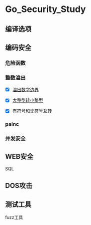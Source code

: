 # Go_Security_Study

## 编译选项

## 编码安全

### 危险函数

### 整数溢出

- [x] [溢出数字边界](./整数溢出/#intOverFlow1)
- [x] [大整型转小整型](./整数溢出/#intOverFlow2)
- [x] [有符号和无符号互转](./整数溢出/intOverFlow3)


### painc

### 并发安全

## WEB安全

SQL



## DOS攻击

## 测试工具

fuzz工具
